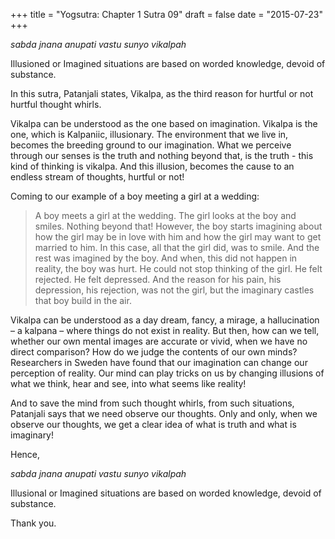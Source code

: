+++
title = "Yogsutra: Chapter 1 Sutra 09"
draft = false
date = "2015-07-23"
+++

_sabda jnana anupati vastu sunyo vikalpah_

Illusioned or Imagined situations are based on worded knowledge, devoid of substance.

In this sutra, Patanjali states, Vikalpa, as the third reason for hurtful or not hurtful thought whirls.

Vikalpa can be understood as the one based on imagination. Vikalpa is the one, which is Kalpaniic, illusionary. The environment that we live in, becomes the breeding ground to our imagination. What we perceive through our senses is the truth and nothing beyond that, is the truth - this kind of thinking is vikalpa. And this illusion, becomes the cause to an endless stream of thoughts, hurtful or not!

Coming to our example of a boy meeting a girl at a wedding:

> A boy meets a girl at the wedding. The girl looks at the boy and smiles. Nothing beyond that! However, the boy starts imagining about how the girl may be in love with him and how the girl may want to get married to him. In this case, all that the girl did, was to smile. And the rest was imagined by the boy. And when, this did not happen in reality, the boy was hurt. He could not stop thinking of the girl. He felt rejected. He felt depressed. And the reason for his pain, his depression, his rejection, was not the girl, but the imaginary castles that boy build in the air.

Vikalpa can be understood as a day dream, fancy, a mirage, a hallucination – a kalpana – where things do not exist in reality. But then, how can we tell, whether our own mental images are accurate or vivid, when we have no direct comparison? How do we judge the contents of our own minds? Researchers in Sweden have found that our imagination can change our perception of reality. Our mind can play tricks on us by changing illusions of what we think, hear and see, into what seems like reality!

And to save the mind from such thought whirls, from such situations, Patanjali says that we need observe our thoughts. Only and only, when we observe our thoughts, we get a clear idea of what is truth and what is imaginary!

Hence,

_sabda jnana anupati vastu sunyo vikalpah_

Illusional or Imagined situations are based on worded knowledge, devoid of substance.

Thank you.
